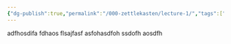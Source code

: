 ```yaml
---
{"dg-publish":true,"permalink":"/000-zettlekasten/lecture-1/","tags":["university","#lecture","#cs"],"created":"2024-07-25T12:05:19.159-07:00","updated":"2024-07-26T09:36:48.302-07:00"}
---
```


adfhosdifa fdhaos flsajfasf asfohasdfoh ssdofh aosdfh